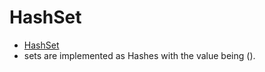 # HashSet

* [HashSet](https://doc.rust-lang.org/std/collections/hash_set/struct.HashSet.html)
* sets are implemented as Hashes with the value being ().


